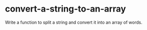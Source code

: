 # convert-a-string-to-an-array
Write a function to split a string and convert it into an array of words.
